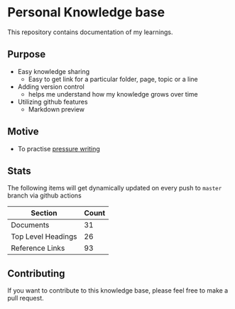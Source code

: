 # Personal Knowledge base
This repository contains documentation of my learnings.

## Purpose
- Easy knowledge sharing
    - Easy to get link for a particular folder, page, topic or a line
- Adding version control
    - helps me understand how my knowledge grows over time
- Utilizing github features
    - Markdown preview

## Motive
- To practise [pressure writing](https://www.youtube.com/shorts/o8sBS0th8xQ)

## Stats
The following items will get dynamically updated on every push to `master` branch via github actions

| Section          | Count            |
|------------------|------------------|
| Documents        | 31 |
| Top Level Headings           | 26    |
| Reference Links  | 93 |

## Contributing

If you want to contribute to this knowledge base, please feel free to make a pull request.
